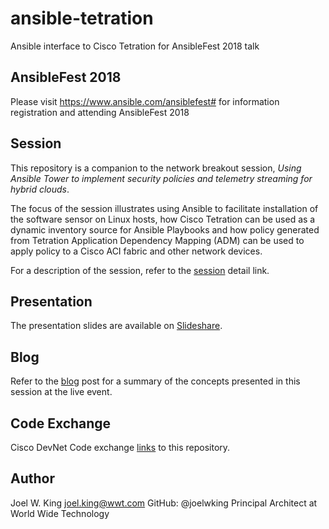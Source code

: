 # ansible-tetration
Ansible interface to Cisco Tetration for AnsibleFest 2018 talk 

## AnsibleFest 2018
Please visit https://www.ansible.com/ansiblefest# for information registration and attending AnsibleFest 2018

## Session
This repository is a companion to the network breakout session, *Using Ansible Tower to implement security policies and telemetry streaming for hybrid clouds*. 

The focus of the session illustrates using Ansible to facilitate installation of the software sensor on Linux hosts, how Cisco Tetration can be used as a dynamic inventory source for Ansible Playbooks and how policy generated from Tetration Application Dependency Mapping (ADM) can be used to apply policy to a Cisco ACI fabric and other network devices.

For a description of the session, refer to the [session](https://agenda.fest.ansible.com/SessionDetail.aspx?id=489947) detail link.

## Presentation
The presentation slides are available on [Slideshare](https://www.slideshare.net/joelwking/using-ansible-tower-to-implement-security-policies-and-telemetry-streaming-for-hybrid-clouds).

## Blog
Refer to the [blog](https://www.wwt.com/all-blog/ansible-tower-implementing-security-policy) post for a summary of the concepts presented in this session at the live event.

## Code Exchange
Cisco DevNet Code exchange [links](https://developer.cisco.com/codeexchange/github/repo/joelwking/ansible-tetration) to this repository.

## Author
Joel W. King joel.king@wwt.com GitHub: @joelwking Principal Architect at World Wide Technology
